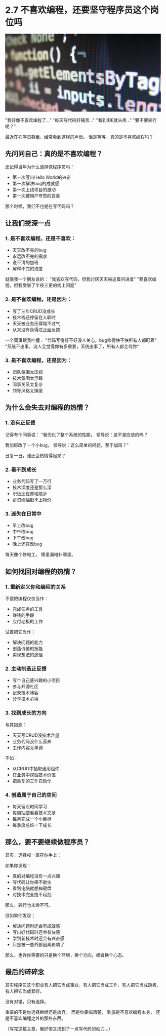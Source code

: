 # 2.7 不喜欢编程，还要坚守程序员这个岗位吗

![厌倦编程](../assets/images/chapter2/tired-of-coding.jpg)

"我好像不喜欢编程了..."
"每天写代码好痛苦..."
"看到IDE就头疼..."
"要不要转行呢？"

最近在程序员群里，经常看到这样的声音。
但是等等，真的是不喜欢编程吗？

## 先问问自己：真的是不喜欢编程？

还记得当年为什么选择做程序员吗：
- 第一次写出Hello World的兴奋
- 第一次解决bug的成就感
- 第一次上线项目的激动
- 第一次被用户夸赞的自豪

那个时候，我们不也是在写代码吗？

## 让我们挖深一点

### 1. 是不喜欢编程，还是不喜欢：
- 天天改不完的bug
- 永远改不完的需求
- 说不清的加班
- 解释不完的进度

就像我一个朋友说的：
"我喜欢写代码，但我讨厌天天被追着问进度"
"我喜欢编程，但我受够了半夜三更的线上问题"

### 2. 是不喜欢编程，还是因为：
- 写了三年CRUD没成长
- 技术栈还停留在入职时
- 天天被业务压得喘不过气
- 从来没有获得过正面反馈

一个同事跟我吐槽：
"代码写得好不好没人关心，bug修得快不快所有人都盯着"
"系统不出事，没人会觉得你有多重要，系统出事了，所有人都会骂你"

### 3. 是不喜欢编程，还是因为：
- 团队氛围太压抑
- 技术氛围太浮躁
- 同事关系太复杂
- 领导风格太操蛋

## 为什么会失去对编程的热情？

### 1. 没有正反馈
记得有个同事说：
"我优化了整个系统的性能，
领导说：这不是应该的吗？

我加班改了一个小bug，
领导说：这么简单的问题，至于加班？"

日复一日，谁还会热情得起来？

### 2. 看不到成长
- 业务代码写了一万行
- 技术深度还是那么深
- 职级还在原地踏步
- 薪资涨幅赶不上物价

### 3. 迷失在日常中
- 早上改bug
- 中午改bug
- 下午改bug
- 晚上还在改bug

每天像个修电工，
哪里漏电补哪里。

## 如何找回对编程的热情？

### 1. 重新定义你和编程的关系
不要把编程仅仅当作：
- 完成任务的工具
- 赚钱的手段
- 应付老板的工作

试着把它当作：
- 解决问题的能力
- 创造价值的技能
- 实现想法的途径

### 2. 主动制造正反馈
- 写个自己感兴趣的小项目
- 参与开源社区
- 记录技术博客
- 分享技术心得

### 3. 找到成长的方向
与其抱怨：
- 天天写CRUD没技术含量
- 业务代码没什么营养
- 工作内容太单调

不如：
- 从CRUD中抽取通用组件
- 在业务中挖掘技术价值
- 把重复的工作自动化

### 4. 创造属于自己的空间
- 每天留点时间学习
- 每周抽空看看技术文章
- 每月完成一个小目标
- 每季度总结一下成长

## 那么，要不要继续做程序员？

其实，选择权一直在你手上：

如果你发现：
- 真的对编程没有一点兴趣
- 写代码让你痛不欲生
- 看到电脑就想摔键盘
- 对技术完全提不起劲

那么，转行也未尝不可。

但如果你发现：
- 解决问题时还会有成就感
- 写出好代码时还会有快感
- 学到新技术时还会有兴奋感
- 只是被一些外部因素影响了

那么，也许你需要的只是换个环境，换个方向，或者换个心态。

## 最后的碎碎念

其实程序员这个职业有人把它当成事业，有人把它当成工作，有人把它当成跳板，有人把它当成爱好。

没有对错，只有选择。

重要的不是你选择继续还是放弃，
而是你要搞清楚，
到底是不喜欢编程本身，
还是不喜欢编程之外的那些东西。

（写完这篇文章，我好像又找到了一点写代码的动力...） 